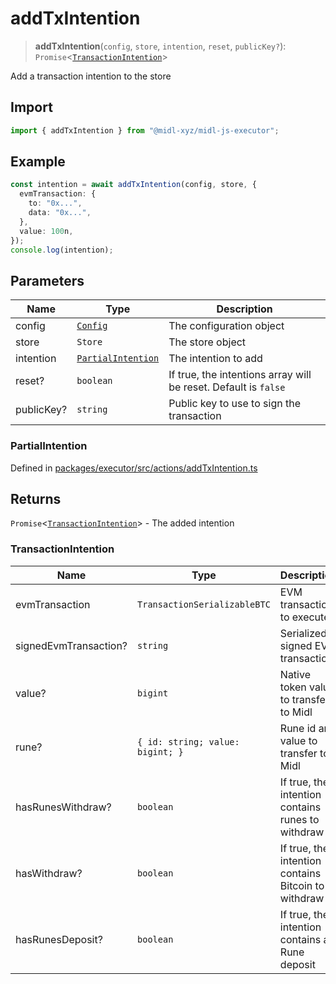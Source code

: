 # addTxIntention

> **addTxIntention**(`config`, `store`, `intention`, `reset`, `publicKey?`): `Promise`\<[`TransactionIntention`](#transactionintention)\>

Add a transaction intention to the store

## Import

```ts
import { addTxIntention } from "@midl-xyz/midl-js-executor";
```

## Example

```ts
const intention = await addTxIntention(config, store, {
  evmTransaction: {
    to: "0x...",
    data: "0x...",
  },
  value: 100n,
});
console.log(intention);
```

## Parameters

| Name       | Type                                                                    | Description                                                     |
| ---------- | ----------------------------------------------------------------------- | --------------------------------------------------------------- |
| config     | [`Config`](../../root/configuration.md#creating-a-configuration-object) | The configuration object                                        |
| store      | `Store`                                                                 | The store object                                                |
| intention  | [`PartialIntention`](#partialintention)                                 | The intention to add                                            |
| reset?     | `boolean`                                                               | If true, the intentions array will be reset. Default is `false` |
| publicKey? | `string`                                                                | Public key to use to sign the transaction                       |

### PartialIntention

Defined in [packages/executor/src/actions/addTxIntention.ts](https://github.com/midl-xyz/midl-js/blob/main/packages/executor/src/actions/addTxIntention.ts#L9)

## Returns

`Promise`\<[`TransactionIntention`](#transactionintention)\> - The added intention

### TransactionIntention

| Name                  | Type                             | Description                                         |
| --------------------- | -------------------------------- | --------------------------------------------------- |
| evmTransaction        | `TransactionSerializableBTC`     | EVM transaction to execute                          |
| signedEvmTransaction? | `string`                         | Serialized signed EVM transaction                   |
| value?                | `bigint`                         | Native token value to transfer to Midl              |
| rune?                 | `{ id: string; value: bigint; }` | Rune id and value to transfer to Midl               |
| hasRunesWithdraw?     | `boolean`                        | If true, the intention contains runes to withdraw   |
| hasWithdraw?          | `boolean`                        | If true, the intention contains Bitcoin to withdraw |
| hasRunesDeposit?      | `boolean`                        | If true, the intention contains a Rune deposit      |
